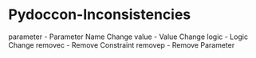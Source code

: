 # Pydoccon-Inconsistencies
parameter - Parameter Name Change
value - Value Change
logic - Logic Change
removec - Remove Constraint
removep - Remove Parameter
